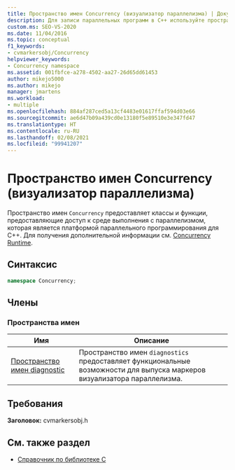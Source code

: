 ```yaml
---
title: Пространство имен Concurrency (визуализатор параллелизма) | Документы Майкрософт
description: Для записи параллельных программ в C++ используйте пространство имен Concurrency, которое предоставляет доступ к среде выполнения с параллелизмом, платформе параллелизма для C++.
custom.ms: SEO-VS-2020
ms.date: 11/04/2016
ms.topic: conceptual
f1_keywords:
- cvmarkersobj/Concurrency
helpviewer_keywords:
- Concurrency namespace
ms.assetid: 001fbfce-a278-4502-aa27-26d65dd61453
author: mikejo5000
ms.author: mikejo
manager: jmartens
ms.workload:
- multiple
ms.openlocfilehash: 884af287ced5a13cf4483e01617ffaf594d03e66
ms.sourcegitcommit: ae6d47b09a439cd0e13180f5e89510e3e347fd47
ms.translationtype: HT
ms.contentlocale: ru-RU
ms.lasthandoff: 02/08/2021
ms.locfileid: "99941207"
---
```

# <a name="concurrency-namespace-concurrency-visualizer"></a>Пространство имен Concurrency (визуализатор параллелизма)
Пространство имен `Concurrency` предоставляет классы и функции, предоставляющие доступ к среде выполнения с параллелизмом, которая является платформой параллельного программирования для C++. Для получения дополнительной информации см. [Concurrency Runtime](/cpp/parallel/concrt/concurrency-runtime).

## <a name="syntax"></a>Синтаксис

```cpp
namespace Concurrency;
```

## <a name="members"></a>Члены

### <a name="namespaces"></a>Пространства имен

|Имя|Описание|
|----------|-----------------|
|[Пространство имен diagnostic](../profiling/diagnostic-namespace.md)|Пространство имен `diagnostics` предоставляет функциональные возможности для выпуска маркеров визуализатора параллелизма.|

## <a name="requirements"></a>Требования
 **Заголовок:** cvmarkersobj.h

## <a name="see-also"></a>См. также раздел
- [Справочник по библиотеке C](../profiling/c-library-reference.md)